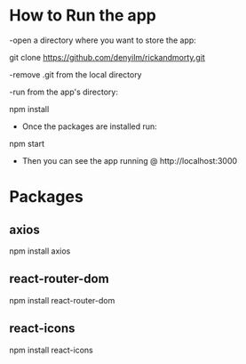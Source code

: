 # How to Run the app

-open a directory where you want to store the app: 

git clone https://github.com/denyilm/rickandmorty.git

-remove .git from the local directory

-run from the app's directory:

npm install

- Once the packages are installed run:

npm start

- Then you can see the app running @ http://localhost:3000

# Packages

## axios

npm install axios

## react-router-dom

npm install react-router-dom

## react-icons

npm install react-icons
